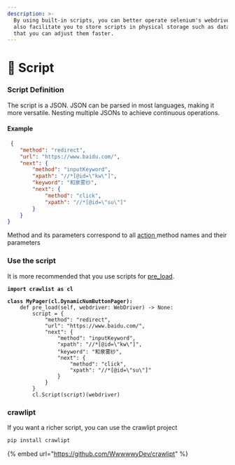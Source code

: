 ```yaml
---
description: >-
  By using built-in scripts, you can better operate selenium's webdriver. It can
  also facilitate you to store scripts in physical storage such as databases, so
  that you can adjust them faster.
---
```


# 👾 Script

### Script Definition

The script is a JSON. JSON can be parsed in most languages, making it more versatile. Nesting multiple JSONs to achieve continuous operations.

#### Example

```json
 {
	"method": "redirect",
	"url": "https://www.baidu.com/",
	"next": {
		"method": "inputKeyword",
		"xpath": "//*[@id=\"kw\"]",
		"keyword": "和泉雾纱",
		"next": {
			"method": "click",
			"xpath": "//*[@id=\"su\"]"
		}
	}
}
```

Method and its parameters correspond to all [action ](action.md#parms-of-action)method names and their parameters

### Use the script

It is more recommended that you use scripts for [pre\_load](action.md#what-is-pre\_load).

<pre class="language-python"><code class="lang-python"><strong>import crawlist as cl
</strong>
<strong>class MyPager(cl.DynamicNumButtonPager):
</strong>    def pre_load(self, webdriver: WebDriver) -> None:
        script = {
            "method": "redirect",
            "url": "https://www.baidu.com/",
            "next": {
                "method": "inputKeyword",
                "xpath": "//*[@id=\"kw\"]",
                "keyword": "和泉雾纱",
                "next": {
                    "method": "click",
                    "xpath": "//*[@id=\"su\"]"
                }
            }
        }
        cl.Script(script)(webdriver)
</code></pre>

### crawlipt

If you want a richer script, you can use the crawlipt project

```sh
pip install crawlipt
```

{% embed url="https://github.com/WwwwwyDev/crawlipt" %}
